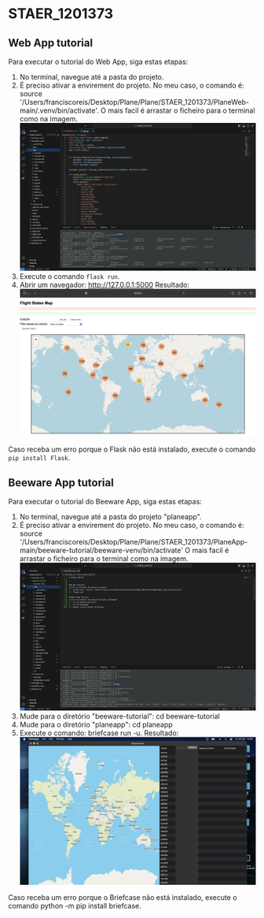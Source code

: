
# STAER_1201373

## Web App tutorial

Para executar o tutorial do Web App, siga estas etapas:

1. No terminal, navegue até a pasta do projeto.
2. É preciso ativar a envirement do projeto. No meu caso, o comando é: source '/Users/franciscoreis/Desktop/Plane/Plane/STAER_1201373/PlaneWeb-main/.venv/bin/activate'.
O mais facil é arrastar o ficheiro para o terminal como na imagem.
![Ativar envirement](images/sourceWeb.png)
3. Execute o comando `flask run`.
4. Abrir um navegador: http://127.0.0.1:5000
    Resultado:
![Web App](images/Web.png)

Caso receba um erro porque o Flask não está instalado, execute o comando `pip install Flask`.

## Beeware App tutorial

Para executar o tutorial do Beeware App, siga estas etapas:

1. No terminal, navegue até a pasta do projeto "planeapp".
2. É preciso ativar a envirement do projeto. No meu caso, o comando é: source '/Users/franciscoreis/Desktop/Plane/Plane/STAER_1201373/PlaneApp-main/beeware-tutorial/beeware-venv/bin/activate'
O mais facil é arrastar o ficheiro para o terminal como na imagem.
![Ativar envirement](images/sourceApp.png)
3. Mude para o diretório "beeware-tutorial": cd beeware-tutorial
4. Mude para o diretório "planeapp": cd planeapp
5. Execute o comando: briefcase run -u.
Resultado:
![Web App](images/App.png)

Caso receba um erro porque o Briefcase não está instalado, execute o comando python -m pip install briefcase.



